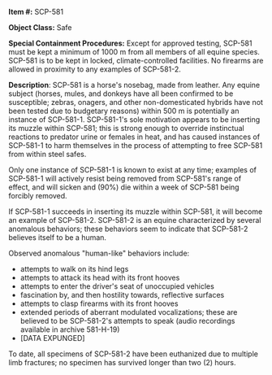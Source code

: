 **Item #:** SCP-581

**Object Class:** Safe

**Special Containment Procedures:** Except for approved testing, SCP-581 must be kept a minimum of 1000 m from all members of all equine species. SCP-581 is to be kept in locked, climate-controlled facilities. No firearms are allowed in proximity to any examples of SCP-581-2.

**Description**: SCP-581 is a horse's nosebag, made from leather. Any equine subject (horses, mules, and donkeys have all been confirmed to be susceptible; zebras, onagers, and other non-domesticated hybrids have not been tested due to budgetary reasons) within 500 m is potentially an instance of SCP-581-1. SCP-581-1's sole motivation appears to be inserting its muzzle within SCP-581; this is strong enough to override instinctual reactions to predator urine or females in heat, and has caused instances of SCP-581-1 to harm themselves in the process of attempting to free SCP-581 from within steel safes.

Only one instance of SCP-581-1 is known to exist at any time; examples of SCP-581-1 will actively resist being removed from SCP-581's range of effect, and will sicken and (90%) die within a week of SCP-581 being forcibly removed.

If SCP-581-1 succeeds in inserting its muzzle within SCP-581, it will become an example of SCP-581-2. SCP-581-2 is an equine characterized by several anomalous behaviors; these behaviors seem to indicate that SCP-581-2 believes itself to be a human.

Observed anomalous "human-like" behaviors include:

*   attempts to walk on its hind legs
*   attempts to attack its head with its front hooves
*   attempts to enter the driver's seat of unoccupied vehicles
*   fascination by, and then hostility towards, reflective surfaces
*   attempts to clasp firearms with its front hooves
*   extended periods of aberrant modulated vocalizations; these are believed to be SCP-581-2's attempts to speak (audio recordings available in archive 581-H-19)
*   \[DATA EXPUNGED\]

To date, all specimens of SCP-581-2 have been euthanized due to multiple limb fractures; no specimen has survived longer than two (2) hours.